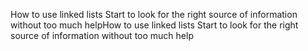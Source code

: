 How to use linked lists
Start to look for the right source of information without too much helpHow to use linked lists
Start to look for the right source of information without too much help
